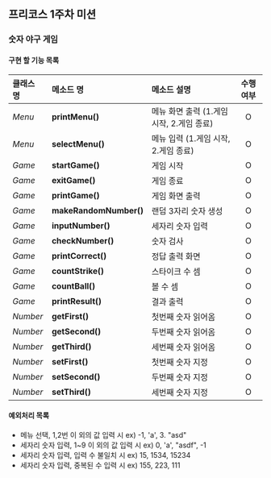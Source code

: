 ## 프리코스 1주차 미션
### 숫자 야구 게임
#### 구현 할 기능 목록
  |클래스 명|메소드 명|메소드 설명|수행 여부|
  |:-------|:-------|:-------|:-------:|
  |*Menu*|**printMenu()**|메뉴 화면 출력 (1.게임 시작, 2.게임 종료)|O|
  |*Menu*|**selectMenu()**|메뉴 입력 (1.게임 시작, 2.게임 종료)|O|
  |*Game*|**startGame()**|게임 시작|O|
  |*Game*|**exitGame()**|게임 종료|O|
  |*Game*|**printGame()**|게임 화면 출력|O|
  |*Game*|**makeRandomNumber()**|랜덤 3자리 숫자 생성|O|
  |*Game*|**inputNumber()**|세자리 숫자 입력|O|
  |*Game*|**checkNumber()**|숫자 검사|O|
  |*Game*|**printCorrect()**|정답 출력 화면|O|
  |*Game*|**countStrike()**|스타이크 수 셈|O|
  |*Game*|**countBall()**|볼 수 셈|O|
  |*Game*|**printResult()**|결과 출력|O|
  |*Number*|**getFirst()**|첫번째 숫자 읽어옴|O|
  |*Number*|**getSecond()**|두번째 숫자 읽어옴|O|
  |*Number*|**getThird()**|세번째 숫자 읽어옴|O|
  |*Number*|**setFirst()**|첫번째 숫자 지정|O|
  |*Number*|**setSecond()**|두번째 숫자 지정|O|
  |*Number*|**setThird()**|세번째 숫자 지정|O|
  
#### 예외처리 목록
+ 메뉴 선택, 1,2번 이 외의 값 입력 시 ex) -1, 'a', 3. "asd"
+ 세자리 숫자 입력, 1~9 이 외의 값 입력 시 ex) 0, 'a', "asdf", -1
+ 세자리 숫자 입력, 입력 수 불일치 시 ex) 15, 1534, 15234
+ 세자리 숫자 입력, 중복된 수 입력 시 ex) 155, 223, 111
